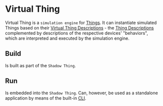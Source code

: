 # Virtual Thing
Virtual Thing is a `simulation engine` for [Things][thing]. It can instantiate simulated Things based on their [Virtual Thing Descriptions][vtd] - the [Thing Descriptions][td] complemented by descriptions of the respective devices' "behaviors", which are interpreted and executed by the simulation engine.

## Build
Is built as part of the `Shadow Thing`.

## Run
Is embedded into the `Shadow Thing`. Can, however, be used as a standalone application by means of the built-in [CLI][cli].

[td]: https://www.w3.org/TR/wot-thing-description/
[vtd]: documentation/specification/index.md
[cli]: documentation/cli.md
[thing]: https://www.w3.org/TR/wot-thing-description/#thing